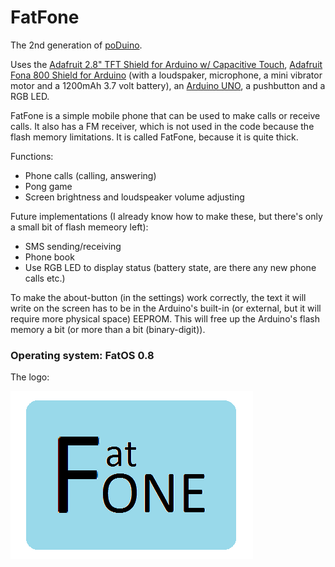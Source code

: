# FatFone
The 2nd generation of [poDuino](https://github.com/Nanohenry10-9/poDuino).

Uses the [Adafruit 2.8" TFT Shield for Arduino w/ Capacitive Touch](https://www.adafruit.com/product/1947), [Adafruit Fona 800 Shield for Arduino](https://www.adafruit.com/product/2468) (with a loudspaker, microphone, a mini vibrator motor and a 1200mAh 3.7 volt battery), an [Arduino UNO](https://www.arduino.cc/en/Main/ArduinoBoardUno), a pushbutton and a RGB LED.

FatFone is a simple mobile phone that can be used to make calls or receive calls. It also has a FM receiver, which is not used in the code because the flash memory limitations. It is called FatFone, because it is quite thick.

Functions:
- Phone calls (calling, answering)
- Pong game
- Screen brightness and loudspeaker volume adjusting

Future implementations (I already know how to make these, but there's only a small bit of flash memeory left):
- SMS sending/receiving
- Phone book
- Use RGB LED to display status (battery state, are there any new phone calls etc.)

To make the about-button (in the settings) work correctly, the text it will write on the screen has to be in the Arduino's built-in (or external, but it will require more physical space) EEPROM. This will free up the Arduino's flash memory a bit (or more than a bit (binary-digit)).

### **Operating system: FatOS 0.8**

The logo:

![FatFone logo](FatFoneLogo.png)